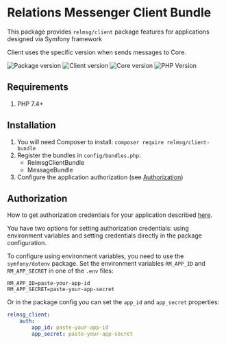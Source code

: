 # Relations Messenger Client Bundle

This package provides `relmsg/client` package features for applications designed via Symfony framework

Client uses the specific version when sends messages to Core.

![Package version](https://img.shields.io/packagist/v/relmsg/client-bundle?style=for-the-badge)
![Client version](https://img.shields.io/static/v1?label=Client&message=0.4.0&color=blue&style=for-the-badge)
![Core version](https://img.shields.io/static/v1?label=Core&message=1.0&color=blue&style=for-the-badge)
![PHP Version](https://img.shields.io/static/v1?label=PHP&message=^7.4&color=blue&style=for-the-badge)

## Requirements

1. PHP 7.4+

## Installation

1. You will need Composer to install: `composer require relmsg/client-bundle`
2. Register the bundles in `config/bundles.php`:
    * RelmsgClientBundle
    * MessageBundle
3. Configure the application authorization (see [Authorization](#authorization))

## Authorization

How to get authorization credentials for your application described [here](https://dev.relmsg.ru/authorization).

You have two options for setting authorization credentials: using environment variables and setting credentials directly in the package configuration.

To configure using environment variables, you need to use the `symfony/dotenv` package. Set the environment variables `RM_APP_ID` and` RM_APP_SECRET` in one of the `.env` files:
```dotenv
RM_APP_ID=paste-your-app-id
RM_APP_SECRET=paste-your-app-secret
```

Or in the package config you can set the `app_id` and `app_secret` properties:
```yaml
relmsg_client:
    auth:
        app_id: paste-your-app-id
        app_secret: paste-your-app-secret
```
